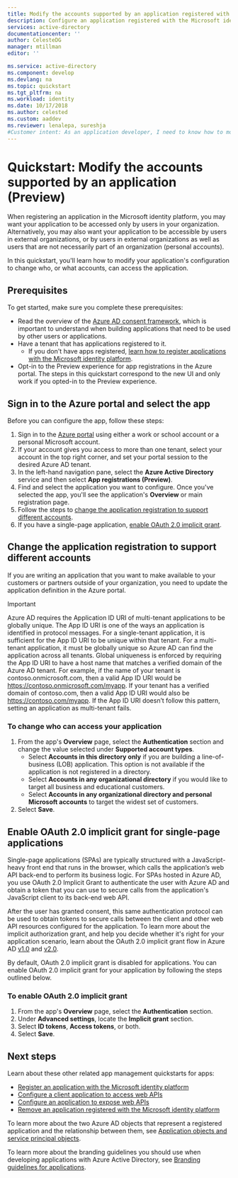 ```yaml
---
title: Modify the accounts supported by an application registered with the Microsoft identity platform | Azure
description: Configure an application registered with the Microsoft identity platform to change who, or what accounts, can access the application.
services: active-directory
documentationcenter: ''
author: CelesteDG
manager: mtillman
editor: ''

ms.service: active-directory
ms.component: develop
ms.devlang: na
ms.topic: quickstart
ms.tgt_pltfrm: na
ms.workload: identity
ms.date: 10/17/2018
ms.author: celested
ms.custom: aaddev
ms.reviewer: lenalepa, sureshja
#Customer intent: As an application developer, I need to know how to modify the accounts supported by my application.
---
```


# Quickstart: Modify the accounts supported by an application (Preview)

When registering an application in the Microsoft identity platform, you may want your application to be accessed only by users in your organization. Alternatively, you may also want your application to be accessible by users in external organizations, or by users in external organizations as well as users that are not necessarily part of an organization (personal accounts).

In this quickstart, you'll learn how to modify your application's configuration to change who, or what accounts, can access the application.

## Prerequisites

To get started, make sure you complete these prerequisites:

* Read the overview of the [Azure AD consent framework](consent-framework.md), which is important to understand when building applications that need to be used by other users or applications.
* Have a tenant that has applications registered to it.
  * If you don't have apps registered, [learn how to register applications with the Microsoft identity platform](quickstart-register-app.md).
* Opt-in to the Preview experience for app registrations in the Azure portal. The steps in this quickstart correspond to the new UI and only work if you opted-in to the Preview experience.

## Sign in to the Azure portal and select the app

Before you can configure the app, follow these steps:

1. Sign in to the [Azure portal](https://portal.azure.com) using either a work or school account or a personal Microsoft account.
1. If your account gives you access to more than one tenant, select your account in the top right corner, and set your portal session to the desired Azure AD tenant.
1. In the left-hand navigation pane, select the **Azure Active Directory** service and then select **App registrations (Preview)**.
1. Find and select the application you want to configure. Once you've selected the app, you'll see the application's **Overview** or main registration page.
1. Follow the steps to [change the application registration to support different accounts](#change-the-application-registration-to-support-different-accounts).
1. If you have a single-page application, [enable OAuth 2.0 implicit grant](#enable-oauth-20-implicit-grant-for-single-page-applications).

## Change the application registration to support different accounts

If you are writing an application that you want to make available to your customers or partners outside of your organization, you need to update the application definition in the Azure portal.

> [!IMPORTANT]
> Azure AD requires the Application ID URI of multi-tenant applications to be globally unique. The App ID URI is one of the ways an application is identified in protocol messages. For a single-tenant application, it is sufficient for the App ID URI to be unique within that tenant. For a multi-tenant application, it must be globally unique so Azure AD can find the application across all tenants. Global uniqueness is enforced by requiring the App ID URI to have a host name that matches a verified domain of the Azure AD tenant. For example, if the name of your tenant is contoso.onmicrosoft.com, then a valid App ID URI would be https://contoso.onmicrosoft.com/myapp. If your tenant has a verified domain of contoso.com, then a valid App ID URI would also be https://contoso.com/myapp. If the App ID URI doesn’t follow this pattern, setting an application as multi-tenant fails.

### To change who can access your application

1. From the app's **Overview** page, select the **Authentication** section and change the value selected under **Supported account types**.
    * Select **Accounts in this directory only** if you are building a line-of-business (LOB) application. This option is not available if the application is not registered in a directory.
    * Select **Accounts in any organizational directory** if you would like to target all business and educational customers.
    * Select  **Accounts in any organizational directory and personal Microsoft accounts** to target the widest set of customers.
1. Select **Save**.

## Enable OAuth 2.0 implicit grant for single-page applications

Single-page applications (SPAs) are typically structured with a JavaScript-heavy front end that runs in the browser, which calls the application’s web API back-end to perform its business logic. For SPAs hosted in Azure AD, you use OAuth 2.0 Implicit Grant to authenticate the user with Azure AD and obtain a token that you can use to secure calls from the application's JavaScript client to its back-end web API.

After the user has granted consent, this same authentication protocol can be used to obtain tokens to secure calls between the client and other web API resources configured for the application. To learn more about the implicit authorization grant, and help you decide whether it's right for your application scenario, learn about the OAuth 2.0 implicit grant flow in Azure AD [v1.0](v1-oauth2-implicit-grant-flow.md) and [v2.0](v2-oauth2-implicit-grant-flow.md).

By default, OAuth 2.0 implicit grant is disabled for applications. You can enable OAuth 2.0 implicit grant for your application by following the steps outlined below.

### To enable OAuth 2.0 implicit grant

1. From the app's **Overview** page, select the **Authentication** section.
1. Under **Advanced settings**, locate the **Implicit grant** section.
1. Select **ID tokens**, **Access tokens**, or both.
1. Select **Save**.

## Next steps

Learn about these other related app management quickstarts for apps:

* [Register an application with the Microsoft identity platform](quickstart-register-app.md)
* [Configure a client application to access web APIs](quickstart-configure-app-access-web-apis.md)
* [Configure an application to expose web APIs](quickstart-configure-app-expose-web-apis.md)
* [Remove an application registered with the Microsoft identity platform](quickstart-remove-app.md)

To learn more about the two Azure AD objects that represent a registered application and the relationship between them, see [Application objects and service principal objects](app-objects-and-service-principals.md).

To learn more about the branding guidelines you should use when developing applications with Azure Active Directory, see [Branding guidelines for applications](howto-add-branding-in-azure-ad-apps.md).